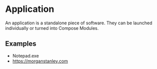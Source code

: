 # Application
An application is a standalone piece of software. They can be launched individually or turned into Compose Modules.

## Examples
 - Notepad.exe
 - https://morganstanley.com